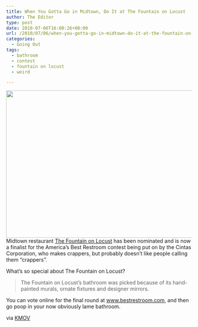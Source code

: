 ```yaml
---
title: When You Gotta Go in Midtown, Do It at The Fountain on Locust
author: The Editor
type: post
date: 2010-07-06T16:00:26+00:00
url: /2010/07/06/when-you-gotta-go-in-midtown-do-it-at-the-fountain-on-locust/
categories:
  - Going Out
tags:
  - bathroom
  - contest
  - fountain on locust
  - weird

---
```

<a rel="attachment wp-att-5305" href="http://punchingkitty.com/2010/07/06/when-you-gotta-go-in-midtown-do-it-at-the-fountain-on-locust/best-bathroom-in-st-louis-97620814/"><img class="aligncenter size-full wp-image-5305" title="Best-bathroom-in-St-Louis-97620814" src="http://media.punchingkitty.com/wordpress/2010/07/Best-bathroom-in-St-Louis-97620814.jpeg" alt="" width="600" height="400" /></a>Midtown restaurant <a href="http://www.fountainonlocust.com/fountainonlocust.com/Fountain_On_Locust.html" target="_blank">The Fountain on Locust</a> has been nominated and is now a finalist for the America&#8217;s Best Restroom contest being put on by the Cintas Corporation, who makes crappers, but probably doesn&#8217;t like people calling them &#8220;crappers&#8221;.

What&#8217;s so special about The Fountain on Locust?

> The Fountain on Locust&#8217;s bathroom was picked because of its hand-painted murals, ornate fixtures and designer mirrors.

You can vote online for the final round at <a href="http://www.bestrestroom.com" target="_blank">www.bestrestroom.com</a>, and then go poop in your now obviously lame bathroom.

via <a href="http://www.kmov.com/community/blogs/say-what/Best-Bathroom-in-St-Louis-97620814.html" target="_blank">KMOV</a>